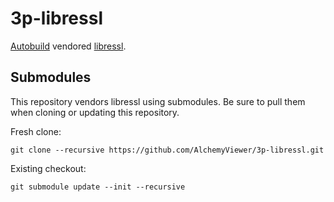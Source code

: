 # 3p-libressl

[Autobuild][] vendored [libressl][].

[Autobuild]: https://github.com/secondlife/autobuild
[libressl]: https://github.com/libressl/portable

## Submodules

This repository vendors libressl using submodules. Be sure to pull them when cloning or updating this repository.

Fresh clone:
```
git clone --recursive https://github.com/AlchemyViewer/3p-libressl.git
```

Existing checkout:
```
git submodule update --init --recursive
```
